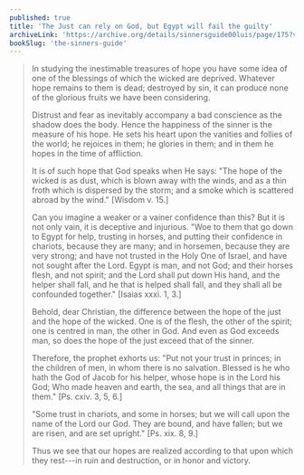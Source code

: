 ```yaml
---
published: true
title: 'The Just can rely on God, but Egypt will fail the guilty'
archiveLink: 'https://archive.org/details/sinnersguide00luis/page/175?view=theater'
bookSlug: 'the-sinners-guide'
---
```


> In studying the inestimable treasures of hope you have some idea of one of the blessings of which the wicked are deprived. Whatever hope remains to them is dead; destroyed by sin, it can produce none of the glorious fruits we have been considering.
> 
> Distrust and fear as inevitably accompany a bad conscience as the shadow does the body. Hence the happiness of the sinner is the measure of his hope. He sets his heart upon the vanities and follies of the world; he rejoices in them; he glories in them; and in them he hopes in the time of affliction.
> 
> It is of such hope that God speaks when He says: "The hope of the wicked is as dust, which is blown away with the winds, and as a thin froth which is dispersed by the storm; and a smoke which is scattered abroad by the wind." [Wisdom v. 15.]
> 
> Can you imagine a weaker or a vainer confidence than this? But it is not only vain, it is deceptive and injurious. "Woe to them that go down to Egypt for help, trusting in horses, and putting their confidence in chariots, because they are many; and in horsemen, because they are very strong; and have not trusted in the Holy One of Israel, and have not sought after the Lord. Egypt is man, and not God; and their horses flesh, and not spirit; and the Lord shall put down His hand, and the helper shall fall, and he that is helped shall fall, and they shall all be confounded together." [Isaias xxxi. 1, 3.]
> 
> Behold, dear Christian, the difference between the hope of the just and the hope of the wicked. One is of the flesh, the other of the spirit; one is centred in man, the other in God. And even as God exceeds man, so does the hope of the just exceed that of the sinner.
> 
> Therefore, the prophet exhorts us: "Put not your trust in princes; in the children of men, in whom there is no salvation. Blessed is he who hath the God of Jacob for his helper, whose hope is in the Lord his God; Who made heaven and earth, the sea, and all things that are in them." [Ps. cxiv. 3, 5, 6.]
> 
> "Some trust in chariots, and some in horses; but we will call upon the name of the Lord our God. They are bound, and have fallen; but we are risen, and are set upright." [Ps. xix. 8, 9.]
> 
> Thus we see that our hopes are realized according to that upon which they rest---in ruin and destruction, or in honor and victory.


